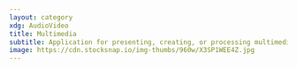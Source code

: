 ```yaml
---
layout: category
xdg: AudioVideo
title: Multimedia
subtitle: Application for presenting, creating, or processing multimedia (audio/video)
image: https://cdn.stocksnap.io/img-thumbs/960w/X3SP1WEE4Z.jpg
---
```

